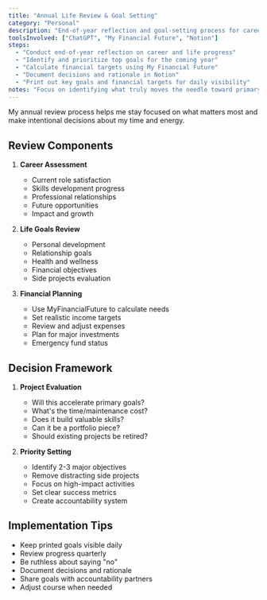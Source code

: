 ```yaml
---
title: "Annual Life Review & Goal Setting"
category: "Personal"
description: "End-of-year reflection and goal-setting process for career and life"
toolsInvolved: ["ChatGPT", "My Financial Future", "Notion"]
steps:
  - "Conduct end-of-year reflection on career and life progress"
  - "Identify and prioritize top goals for the coming year"
  - "Calculate financial targets using My Financial Future"
  - "Document decisions and rationale in Notion"
  - "Print out key goals and financial targets for daily visibility"
notes: "Focus on identifying what truly moves the needle toward primary goals"
---
```


My annual review process helps me stay focused on what matters most and make intentional decisions about my time and energy.

## Review Components

1. **Career Assessment**
   - Current role satisfaction
   - Skills development progress
   - Professional relationships
   - Future opportunities
   - Impact and growth

2. **Life Goals Review**
   - Personal development
   - Relationship goals
   - Health and wellness
   - Financial objectives
   - Side projects evaluation

3. **Financial Planning**
   - Use MyFinancialFuture to calculate needs
   - Set realistic income targets
   - Review and adjust expenses
   - Plan for major investments
   - Emergency fund status

## Decision Framework

1. **Project Evaluation**
   - Will this accelerate primary goals?
   - What\'s the time/maintenance cost?
   - Does it build valuable skills?
   - Can it be a portfolio piece?
   - Should existing projects be retired?

2. **Priority Setting**
   - Identify 2-3 major objectives
   - Remove distracting side projects
   - Focus on high-impact activities
   - Set clear success metrics
   - Create accountability system

## Implementation Tips

- Keep printed goals visible daily
- Review progress quarterly
- Be ruthless about saying "no"
- Document decisions and rationale
- Share goals with accountability partners
- Adjust course when needed 